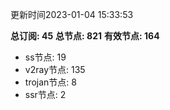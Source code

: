 更新时间2023-01-04 15:33:53

**总订阅: 45**
**总节点: 821**
**有效节点: 164**
- ss节点: 19
- v2ray节点: 135
- trojan节点: 8
- ssr节点: 2
